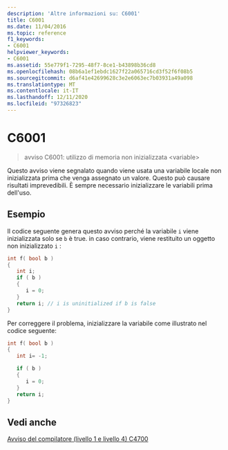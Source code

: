 ```yaml
---
description: 'Altre informazioni su: C6001'
title: C6001
ms.date: 11/04/2016
ms.topic: reference
f1_keywords:
- C6001
helpviewer_keywords:
- C6001
ms.assetid: 55e779f1-7295-48f7-8ce1-b43898b36cd8
ms.openlocfilehash: 08b6a1ef1ebdc1627f22a065716cd3f52f6f08b5
ms.sourcegitcommit: d6af41e42699628c3e2e6063ec7b03931a49a098
ms.translationtype: MT
ms.contentlocale: it-IT
ms.lasthandoff: 12/11/2020
ms.locfileid: "97326823"
---
```

# <a name="c6001"></a>C6001

> avviso C6001: utilizzo di memoria non inizializzata \<variable>

Questo avviso viene segnalato quando viene usata una variabile locale non inizializzata prima che venga assegnato un valore. Questo può causare risultati imprevedibili. È sempre necessario inizializzare le variabili prima dell'uso.

## <a name="example"></a>Esempio

Il codice seguente genera questo avviso perché la variabile `i` viene inizializzata solo se `b` è true. in caso contrario, viene restituito un oggetto non inizializzato `i` :

```cpp
int f( bool b )
{
   int i;
   if ( b )
   {
      i = 0;
   }
   return i; // i is uninitialized if b is false
}
```

Per correggere il problema, inizializzare la variabile come illustrato nel codice seguente:

```cpp
int f( bool b )
{
   int i= -1;

   if ( b )
   {
      i = 0;
   }
   return i;
}
```

## <a name="see-also"></a>Vedi anche

[Avviso del compilatore (livello 1 e livello 4) C4700](../error-messages/compiler-warnings/compiler-warning-level-1-and-level-4-c4700.md)
